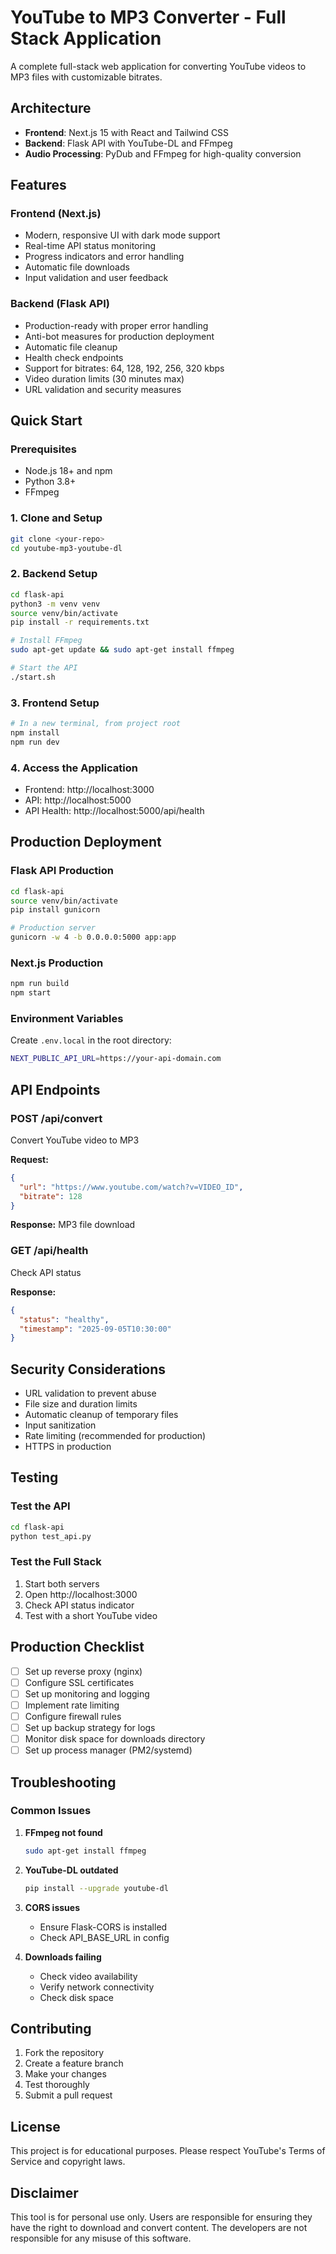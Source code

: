 # YouTube to MP3 Converter - Full Stack Application

A complete full-stack web application for converting YouTube videos to MP3 files with customizable bitrates.

## Architecture

- **Frontend**: Next.js 15 with React and Tailwind CSS
- **Backend**: Flask API with YouTube-DL and FFmpeg
- **Audio Processing**: PyDub and FFmpeg for high-quality conversion

## Features

### Frontend (Next.js)
- Modern, responsive UI with dark mode support
- Real-time API status monitoring
- Progress indicators and error handling
- Automatic file downloads
- Input validation and user feedback

### Backend (Flask API)
- Production-ready with proper error handling
- Anti-bot measures for production deployment
- Automatic file cleanup
- Health check endpoints
- Support for bitrates: 64, 128, 192, 256, 320 kbps
- Video duration limits (30 minutes max)
- URL validation and security measures

## Quick Start

### Prerequisites
- Node.js 18+ and npm
- Python 3.8+
- FFmpeg

### 1. Clone and Setup
```bash
git clone <your-repo>
cd youtube-mp3-youtube-dl
```

### 2. Backend Setup
```bash
cd flask-api
python3 -m venv venv
source venv/bin/activate
pip install -r requirements.txt

# Install FFmpeg
sudo apt-get update && sudo apt-get install ffmpeg

# Start the API
./start.sh
```

### 3. Frontend Setup
```bash
# In a new terminal, from project root
npm install
npm run dev
```

### 4. Access the Application
- Frontend: http://localhost:3000
- API: http://localhost:5000
- API Health: http://localhost:5000/api/health

## Production Deployment

### Flask API Production
```bash
cd flask-api
source venv/bin/activate
pip install gunicorn

# Production server
gunicorn -w 4 -b 0.0.0.0:5000 app:app
```

### Next.js Production
```bash
npm run build
npm start
```

### Environment Variables
Create `.env.local` in the root directory:
```bash
NEXT_PUBLIC_API_URL=https://your-api-domain.com
```

## API Endpoints

### POST /api/convert
Convert YouTube video to MP3

**Request:**
```json
{
  "url": "https://www.youtube.com/watch?v=VIDEO_ID",
  "bitrate": 128
}
```

**Response:** MP3 file download

### GET /api/health
Check API status

**Response:**
```json
{
  "status": "healthy",
  "timestamp": "2025-09-05T10:30:00"
}
```

## Security Considerations

- URL validation to prevent abuse
- File size and duration limits
- Automatic cleanup of temporary files
- Input sanitization
- Rate limiting (recommended for production)
- HTTPS in production

## Testing

### Test the API
```bash
cd flask-api
python test_api.py
```

### Test the Full Stack
1. Start both servers
2. Open http://localhost:3000
3. Check API status indicator
4. Test with a short YouTube video

## Production Checklist

- [ ] Set up reverse proxy (nginx)
- [ ] Configure SSL certificates
- [ ] Set up monitoring and logging
- [ ] Implement rate limiting
- [ ] Configure firewall rules
- [ ] Set up backup strategy for logs
- [ ] Monitor disk space for downloads directory
- [ ] Set up process manager (PM2/systemd)

## Troubleshooting

### Common Issues

1. **FFmpeg not found**
   ```bash
   sudo apt-get install ffmpeg
   ```

2. **YouTube-DL outdated**
   ```bash
   pip install --upgrade youtube-dl
   ```

3. **CORS issues**
   - Ensure Flask-CORS is installed
   - Check API_BASE_URL in config

4. **Downloads failing**
   - Check video availability
   - Verify network connectivity
   - Check disk space

## Contributing

1. Fork the repository
2. Create a feature branch
3. Make your changes
4. Test thoroughly
5. Submit a pull request

## License

This project is for educational purposes. Please respect YouTube's Terms of Service and copyright laws.

## Disclaimer

This tool is for personal use only. Users are responsible for ensuring they have the right to download and convert content. The developers are not responsible for any misuse of this software.
